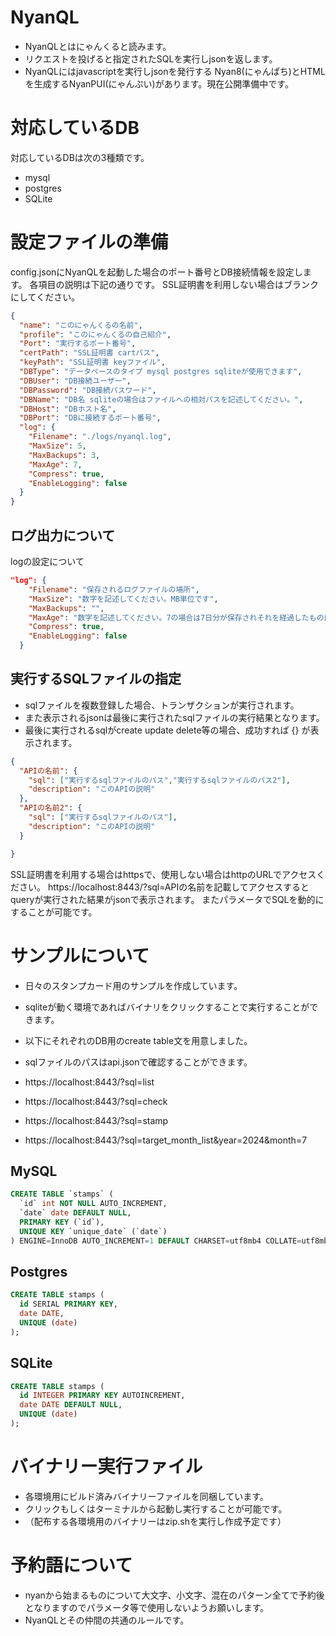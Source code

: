 # NyanQL

* NyanQLとはにゃんくると読みます。
* リクエストを投げると指定されたSQLを実行しjsonを返します。
* NyanQLにはjavascriptを実行しjsonを発行する Nyan8(にゃんぱち)とHTMLを生成するNyanPUI(にゃんぷい)があります。現在公開準備中です。

# 対応しているDB
対応しているDBは次の3種類です。

* mysql
* postgres
* SQLite

# 設定ファイルの準備
config.jsonにNyanQLを起動した場合のポート番号とDB接続情報を設定します。
各項目の説明は下記の通りです。
SSL証明書を利用しない場合はブランクにしてください。

```json
{
  "name": "このにゃんくるの名前",
  "profile": "このにゃんくるの自己紹介",
  "Port": "実行するポート番号", 
  "certPath": "SSL証明書 cartパス",
  "keyPath": "SSL証明書 keyファイル",
  "DBType": "データペースのタイプ mysql postgres sqliteが使用できます",
  "DBUser": "DB接続ユーザー",
  "DBPassword": "DB接続パスワード",
  "DBName": "DB名 sqliteの場合はファイルへの相対パスを記述してください。",
  "DBHost": "DBホスト名",
  "DBPort": "DBに接続するポート番号",
  "log": {
    "Filename": "./logs/nyanql.log",
    "MaxSize": 5,
    "MaxBackups": 3,
    "MaxAge": 7,
    "Compress": true,
    "EnableLogging": false
  }
}
```

## ログ出力について
logの設定について

```json
"log": {
    "Filename": "保存されるログファイルの場所",
    "MaxSize": "数字を記述してください。MB単位です", 
    "MaxBackups": "",
    "MaxAge": "数字を記述してください。7の場合は7日分が保存されそれを経過したものは削除されます。",
    "Compress": true,
    "EnableLogging": false
  }
```



## 実行するSQLファイルの指定
* sqlファイルを複数登録した場合、トランザクションが実行されます。
* また表示されるjsonは最後に実行されたsqlファイルの実行結果となります。
* 最後に実行されるsqlがcreate update delete等の場合、成功すれば {} が表示されます。

```json
{
  "APIの名前": {
    "sql": ["実行するsqlファイルのパス","実行するsqlファイルのパス2"],
    "description": "このAPIの説明"
  },
  "APIの名前2": {
    "sql": ["実行するsqlファイルのパス"],
    "description": "このAPIの説明"
  }

}
```
SSL証明書を利用する場合はhttpsで、使用しない場合はhttpのURLでアクセスください。
https://localhost:8443/?sql=APIの名前を記載してアクセスするとqueryが実行された結果がjsonで表示されます。
またパラメータでSQLを動的にすることが可能です。

# サンプルについて
* 日々のスタンプカード用のサンプルを作成しています。
* sqliteが動く環境であればバイナリをクリックすることで実行することができます。
* 以下にそれぞれのDB用のcreate table文を用意しました。
* sqlファイルのパスはapi.jsonで確認することができます。

* https://localhost:8443/?sql=list
* https://localhost:8443/?sql=check
*  https://localhost:8443/?sql=stamp
* https://localhost:8443/?sql=target_month_list&year=2024&month=7


## MySQL

```sql
CREATE TABLE `stamps` (
  `id` int NOT NULL AUTO_INCREMENT,
  `date` date DEFAULT NULL,
  PRIMARY KEY (`id`),
  UNIQUE KEY `unique_date` (`date`)
) ENGINE=InnoDB AUTO_INCREMENT=1 DEFAULT CHARSET=utf8mb4 COLLATE=utf8mb4_0900_ai_ci 
```

## Postgres

```sql
CREATE TABLE stamps (
  id SERIAL PRIMARY KEY,
  date DATE,
  UNIQUE (date)
);

```

## SQLite

```sql
CREATE TABLE stamps (
  id INTEGER PRIMARY KEY AUTOINCREMENT,
  date DATE DEFAULT NULL,
  UNIQUE (date)
);
```

# バイナリー実行ファイル

* 各環境用にビルド済みバイナリーファイルを同梱しています。
* クリックもしくはターミナルから起動し実行することが可能です。
* （配布する各環境用のバイナリーはzip.shを実行し作成予定です）

# 予約語について

* nyanから始まるものについて大文字、小文字、混在のパターン全てで予約後となりますのでパラメータ等で使用しないようお願いします。
* NyanQLとその仲間の共通のルールです。